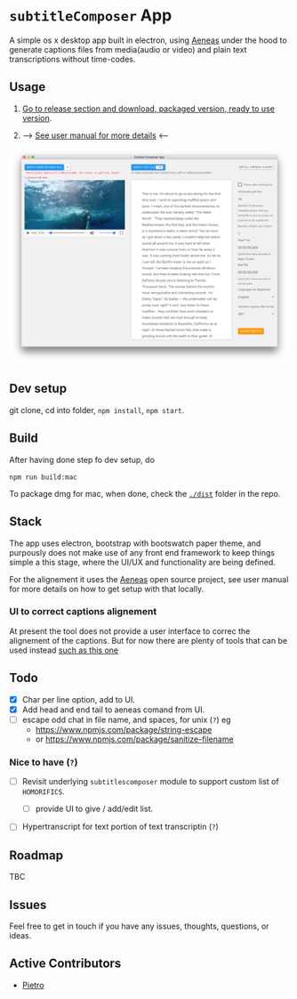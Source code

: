 # `subtitleComposer` App

A simple os x desktop app built in electron, using [Aeneas][aeneas] under the hood to generate captions files from media(audio or video) and plain text transcriptions without time-codes.

##  Usage

1. [Go to release section and download, packaged version, ready to use version](https://github.com/pietrop/subtitlesComposer-app/releases). 

2. --> [See user manual for more details](https://pietropassarelli.gitbooks.io/subtitlecomposer-app/content/) <--

![Video + text screenshot](screenshots/video+text+.png)

## Dev setup 

git clone, cd into folder, `npm install`, `npm start`.

## Build

After having done step fo dev setup, do 

```
npm run build:mac
```

To package dmg for mac, when done, check the [`./dist`](`./dist`) folder in the repo. 

## Stack 

The app uses electron, bootstrap with bootswatch paper theme, and purpously does not make use of any front end framework to keep things simple a this stage, where the UI/UX and functionality are being defined.

For the alignement it uses the [Aeneas][aeneas] open source project, see user manual for more details on how to get setup with that locally.


### UI to correct captions alignement 
At present the tool does not provide a user interface to correc the alignement of the captions. But for now there are plenty of tools that can be used instead [such as this one](http://www.closedcaptioncreator.com/)

## Todo 

- [X] Char per line option, add to UI.
- [X] Add head and end tail to aeneas comand from UI.
- [ ] escape odd chat in file name, and spaces, for unix (`?`) eg
	- https://www.npmjs.com/package/string-escape
	- or https://www.npmjs.com/package/sanitize-filename


### Nice to have (`?`)
- [ ] Revisit underlying `subtitlescomposer` module to support custom list of `HOMORIFICS`.
	- [ ] provide UI to give / add/edit list.

- [ ] Hypertranscript for text portion of text transcriptin (`?`)


## Roadmap

TBC

## Issues
Feel free to get in touch if you have any issues, thoughts, questions, or ideas.

## Active Contributors 

- [Pietro](http://twitter.com/pietropassarell)




<!-- Initial requirements gathering and specification while at textAV with Joseph Polizzotto, Gideo, Marshal, and Jane -->


[aeneas]: https://github.com/readbeyond/aeneas